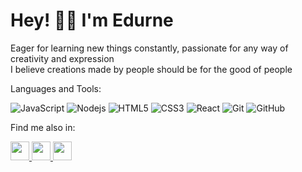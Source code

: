 # Hey! 👋🏼  I'm Edurne


Eager for learning new things constantly, passionate for any way of creativity and expression
<br>
I believe creations made by people should be for the good of people 
<br>


Languages and Tools:

![JavaScript](https://img.shields.io/badge/-JavaScript-black?style=flat-square&logo=javascript)
![Nodejs](https://img.shields.io/badge/-Nodejs-339933?style=flat-square&logo=Node.js&logoColor=white)
![HTML5](https://img.shields.io/badge/-HTML5-E34F26?style=flat-square&logo=html5&logoColor=white)
![CSS3](https://img.shields.io/badge/-CSS3-1572B6?style=flat-square&logo=css3)
![React](https://img.shields.io/badge/-React.js-black?style=flat-square&logo=react&logoColor=Crayola)
![Git](https://img.shields.io/badge/-Git-black?style=flat-square&logo=git)
![GitHub](https://img.shields.io/badge/-GitHub-181717?style=flat-square&logo=github)


Find me also in:

<a title="LinkedIn" href="https://www.linkedin.com/in/edurne-vila/">
<img src="https://cdn4.iconfinder.com/data/icons/social-media-and-logos-11/32/Logo_LinkedIn-512.png" width="30" height="30" />
</a>
  
<a title="Email" href="mailto:edurnevila@gmail.com">
<img src="https://cdn4.iconfinder.com/data/icons/social-media-and-logos-11/32/Logo_Gmail_envelope_letter_email-512.png" width="30" height="30" />
</a>
  
<a title="Twitter" href="https://twitter.com/edurnevila">
<img src="https://cdn4.iconfinder.com/data/icons/social-media-and-logos-11/32/Logo_Twitter_bird-512.png" width="30" height="30" />
</a>

